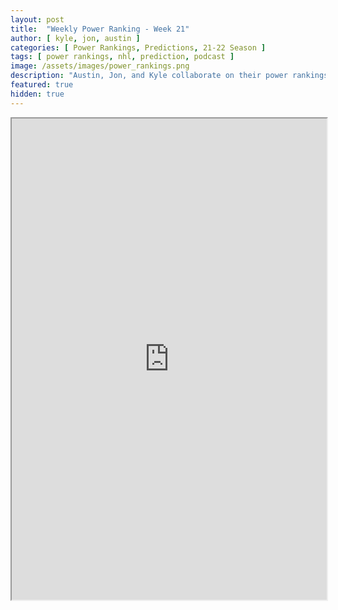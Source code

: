 ```yaml
---
layout: post
title:  "Weekly Power Ranking - Week 21"
author: [ kyle, jon, austin ]
categories: [ Power Rankings, Predictions, 21-22 Season ]
tags: [ power rankings, nhl, prediction, podcast ]
image: /assets/images/power_rankings.png
description: "Austin, Jon, and Kyle collaborate on their power rankings for week 21 of the NHL 2021 season."
featured: true
hidden: true
---
```


<iframe src="https://docs.google.com/spreadsheets/d/e/2PACX-1vTZLv89UNnnFYl7bv5xfs9mbmZFZbr1xszYXHtoMR4w9XwBgCBbbYvCVOlP_cegHdNJvZm2zFKK24Fl/pubhtml?gid=0&amp;single=true&amp;widget=true&amp;headers=false"  width="100%" height="770"></iframe>

